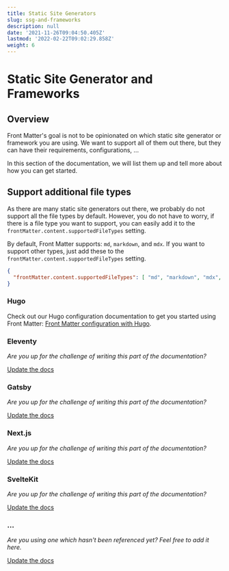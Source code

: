```yaml
---
title: Static Site Generators
slug: ssg-and-frameworks
description: null
date: '2021-11-26T09:04:50.405Z'
lastmod: '2022-02-22T09:02:29.858Z'
weight: 6
---
```


# Static Site Generator and Frameworks

## Overview

Front Matter's goal is not to be opinionated on which static site generator or framework you are using. We want to support all of them out there, but they can have their requirements, configurations, ...

In this section of the documentation, we will list them up and tell more about how you can get started.

## Support additional file types

As there are many static site generators out there, we probably do not support all the file types by default. However, you do not have to worry, if there is a file type you want to support, you can easily add it to the `frontMatter.content.supportedFileTypes` setting.

By default, Front Matter supports: `md`, `markdown`, and `mdx`. If you want to support other types, just add these to the `frontMatter.content.supportedFileTypes` setting.

```json
{
  "frontMatter.content.supportedFileTypes": [ "md", "markdown", "mdx", "svx" ]
}
```

### Hugo

Check out our Hugo configuration documentation to get you started using Front Matter: [Front Matter configuration with Hugo](/docs/hugo-configuration).

### Eleventy

*Are you up for the challenge of writing this part of the documentation?*

[Update the docs](https://github.com/FrontMatter/web-documentation-nextjs/edit/main/content/docs/ssg.md)

### Gatsby

*Are you up for the challenge of writing this part of the documentation?*

[Update the docs](https://github.com/FrontMatter/web-documentation-nextjs/edit/main/content/docs/ssg.md)

### Next.js

*Are you up for the challenge of writing this part of the documentation?*

[Update the docs](https://github.com/FrontMatter/web-documentation-nextjs/edit/main/content/docs/ssg.md)

### SvelteKit

*Are you up for the challenge of writing this part of the documentation?*

[Update the docs](https://github.com/FrontMatter/web-documentation-nextjs/edit/main/content/docs/ssg.md)

### ...

*Are you using one which hasn't been referenced yet? Feel free to add it here.*

[Update the docs](https://github.com/FrontMatter/web-documentation-nextjs/edit/main/content/docs/ssg.md)
